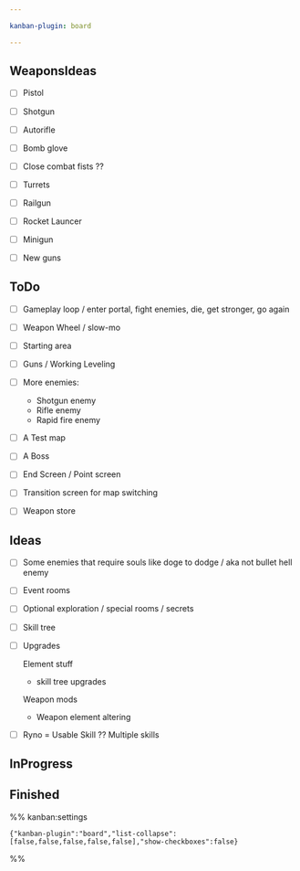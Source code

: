 ```yaml
---

kanban-plugin: board

---
```


## WeaponsIdeas

- [ ] Pistol
- [ ] Shotgun
- [ ] Autorifle
- [ ] Bomb glove
- [ ] Close combat fists ??
- [ ] Turrets
- [ ] Railgun
- [ ] Rocket Launcer
- [ ] Minigun
- [ ] New guns


## ToDo

- [ ] Gameplay loop / enter portal, fight enemies, die, get stronger, go again
- [ ] Weapon Wheel / slow-mo
- [ ] Starting area
- [ ] Guns / Working Leveling
- [ ] More enemies:
	- Shotgun enemy
	- Rifle enemy
	- Rapid fire enemy
- [ ] A Test map
- [ ] A Boss
- [ ] End Screen / Point screen
- [ ] Transition screen for map switching
- [ ] Weapon store


## Ideas

- [ ] Some enemies that require souls like doge to dodge / aka not bullet hell enemy
- [ ] Event rooms
- [ ] Optional exploration / special rooms / secrets
- [ ] Skill tree
- [ ] Upgrades
	
	Element stuff
	- skill tree upgrades
	
	Weapon mods
	- Weapon element altering
- [ ] Ryno = Usable Skill ??
	Multiple skills


## InProgress



## Finished





%% kanban:settings
```
{"kanban-plugin":"board","list-collapse":[false,false,false,false,false],"show-checkboxes":false}
```
%%
